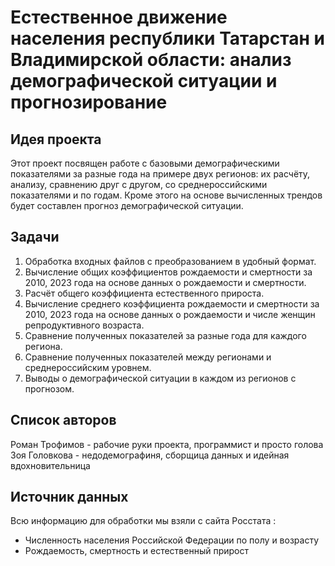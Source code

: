 # Естественное движение населения республики Татарстан и Владимирской области: анализ демографической ситуации и прогнозирование

## Идея проекта

Этот проект посвящен работе с базовыми демографическими показателями за разные года на примере двух регионов: их расчёту, анализу, сравнению друг с другом, со среднероссийскими показателями и по годам. Кроме этого на основе вычисленных трендов будет составлен прогноз демографической ситуации.

## Задачи

1. Обработка входных файлов с преобразованием в удобный формат.
2. Вычисление общих коэффициентов рождаемости и смертности за 2010, 2023 года на основе данных о рождаемости и смертности.
3. Расчёт общего коэффициента естественного прироста.
4. Вычисление среднего коэффициента рождаемости и смертности за 2010, 2023 года на основе данных о рождаемости и числе женщин репродуктивного возраста.
5. Сравнение полученных показателей за разные года для каждого региона.
6. Сравнение полученных показателей между регионами и среднероссийским уровнем.
7. Выводы о демографической ситуации в каждом из регионов с прогнозом.

## Список авторов

Роман Трофимов - рабочие руки проекта, программист и просто голова
Зоя Головкова - недодемографиня, сборщица данных и идейная вдохновительница

## Источник данных

Всю информацию для обработки мы взяли с сайта Росстата :
- Численность населения Российской Федерации по полу и возрасту
- Рождаемость, смертность и естественный прирост
